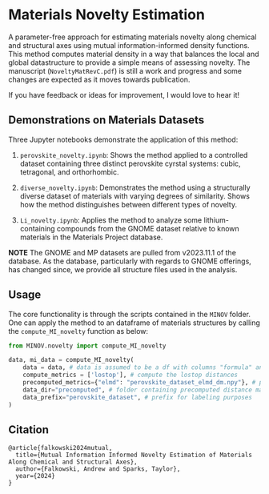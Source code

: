 # Materials Novelty Estimation

A parameter-free approach for estimating materials novelty along chemical and structural axes using mutual information-informed density functions. This method computes material density in a way that balances the local and global datastructure to provide a simple means of assessing novelty. The manuscript (`NoveltyMatRevC.pdf`) is still a work and progress and some changes are expected as it moves towards publication.

If you have feedback or ideas for improvement, I would love to hear it!

## Demonstrations on Materials Datasets

Three Jupyter notebooks demonstrate the application of this method:

1. `perovskite_novelty.ipynb`: Shows the method applied to a controlled dataset containing three distinct perovskite cyrstal systems: cubic, tetragonal, and orthorhombic. 

2. `diverse_novelty.ipynb`: Demonstrates the method using a structurally diverse dataset of materials with varying degrees of similarity. Shows how the method distinguishes between different types of novelty.

3. `Li_novelty.ipynb`: Applies the method to analyze some lithium-containing compounds from the GNOME dataset relative to known materials in the Materials Project database.

**NOTE** The GNOME and MP datasets are pulled from v2023.11.1 of the database. As the database, particularly with regards to GNOME offerings, has changed since, we provide all structure files used in the analysis.

## Usage

The core functionality is through the scripts contained in the `MINOV` folder. One can apply the method to an dataframe of materials structures by calling the `compute_MI_novelty` function as below:

```python
from MINOV.novelty import compute_MI_novelty

data, mi_data = compute_MI_novelty(
    data = data, # data is assumed to be a df with columns "formula" and "structure"
    compute_metrics = ['lostop'], # compute the lostop distances
    precomputed_metrics={"elmd": "perovskite_dataset_elmd_dm.npy"}, # pull precomputed elmd distances
    data_dir="precomputed", # folder containing precomputed distance matrices
    data_prefix="perovskite_dataset", # prefix for labeling purposes
)
```

## Citation

```
@article{falkowski2024mutual,
  title={Mutual Information Informed Novelty Estimation of Materials Along Chemical and Structural Axes},
  author={Falkowski, Andrew and Sparks, Taylor},
  year={2024}
}
```

